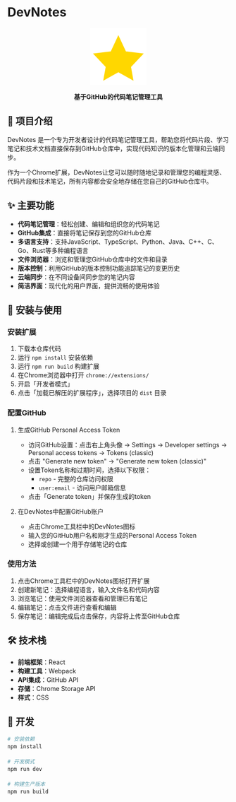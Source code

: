 # DevNotes

<div align="center">

![DevNotes Logo](https://github.com/daichongdev/dev-notes/raw/main/public/128.png)

**基于GitHub的代码笔记管理工具**

</div>

## 📝 项目介绍

DevNotes 是一个专为开发者设计的代码笔记管理工具，帮助您将代码片段、学习笔记和技术文档直接保存到GitHub仓库中，实现代码知识的版本化管理和云端同步。

作为一个Chrome扩展，DevNotes让您可以随时随地记录和管理您的编程灵感、代码片段和技术笔记，所有内容都会安全地存储在您自己的GitHub仓库中。

## ✨ 主要功能

- **代码笔记管理**：轻松创建、编辑和组织您的代码笔记
- **GitHub集成**：直接将笔记保存到您的GitHub仓库
- **多语言支持**：支持JavaScript、TypeScript、Python、Java、C++、C、Go、Rust等多种编程语言
- **文件浏览器**：浏览和管理您GitHub仓库中的文件和目录
- **版本控制**：利用GitHub的版本控制功能追踪笔记的变更历史
- **云端同步**：在不同设备间同步您的笔记内容
- **简洁界面**：现代化的用户界面，提供流畅的使用体验

## 🚀 安装与使用

### 安装扩展

1. 下载本仓库代码
2. 运行 `npm install` 安装依赖
3. 运行 `npm run build` 构建扩展
4. 在Chrome浏览器中打开 `chrome://extensions/`
5. 开启「开发者模式」
6. 点击「加载已解压的扩展程序」，选择项目的 `dist` 目录

### 配置GitHub

1. 生成GitHub Personal Access Token
   - 访问GitHub设置：点击右上角头像 → Settings → Developer settings → Personal access tokens → Tokens (classic)
   - 点击 "Generate new token" → "Generate new token (classic)"
   - 设置Token名称和过期时间，选择以下权限：
     - `repo` - 完整的仓库访问权限
     - `user:email` - 访问用户邮箱信息
   - 点击「Generate token」并保存生成的token

2. 在DevNotes中配置GitHub账户
   - 点击Chrome工具栏中的DevNotes图标
   - 输入您的GitHub用户名和刚才生成的Personal Access Token
   - 选择或创建一个用于存储笔记的仓库

### 使用方法

1. 点击Chrome工具栏中的DevNotes图标打开扩展
2. 创建新笔记：选择编程语言，输入文件名和代码内容
3. 浏览笔记：使用文件浏览器查看和管理已有笔记
4. 编辑笔记：点击文件进行查看和编辑
5. 保存笔记：编辑完成后点击保存，内容将上传至GitHub仓库

## 🛠️ 技术栈

- **前端框架**：React
- **构建工具**：Webpack
- **API集成**：GitHub API
- **存储**：Chrome Storage API
- **样式**：CSS

## 🔧 开发

```bash
# 安装依赖
npm install

# 开发模式
npm run dev

# 构建生产版本
npm run build